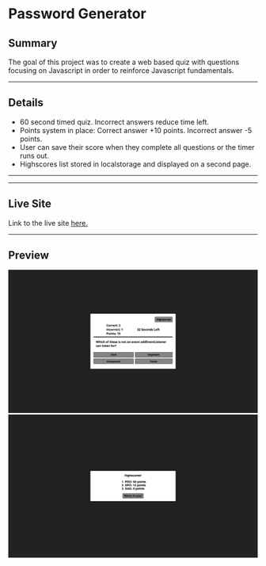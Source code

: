 # Password Generator

## Summary

The goal of this project was to create a web based quiz with questions focusing on Javascript in order to reinforce Javascript fundamentals.

---

## Details

* 60 second timed quiz. Incorrect answers reduce time left.
* Points system in place: Correct answer +10 points. Incorrect answer -5 points.
* User can save their score when they complete all questions or the timer runs out.
* Highscores list stored in localstorage and displayed on a second page.


---



---

## Live Site

Link to the live site [here.](https://seanovery.github.io/code-quiz/)

---

## Preview

![Main Quiz Screenshot](./assets/images/main-quiz.png)
![Highscores Screenshot](./assets/images/highscores.png)
